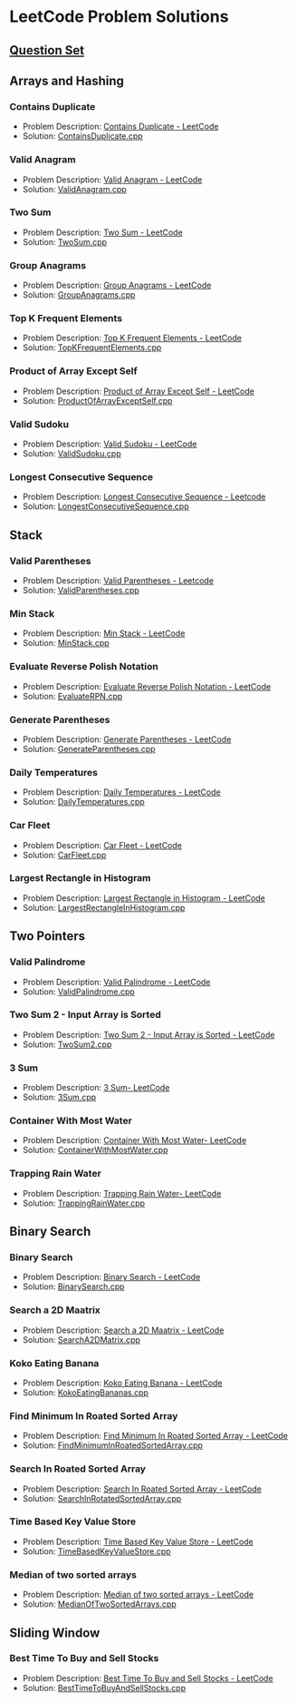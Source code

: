 # LeetCode Problem Solutions

## [Question Set](https://neetcode.io/roadmap)

## Arrays and Hashing

### Contains Duplicate

- Problem Description: [Contains Duplicate - LeetCode](https://leetcode.com/problems/contains-duplicate/description/)
- Solution: [ContainsDuplicate.cpp](./Arrays%20and%20Hashing/ContainsDuplicate.cpp)

### Valid Anagram

- Problem Description: [Valid Anagram - LeetCode](https://leetcode.com/problems/valid-anagram/description/)
- Solution: [ValidAnagram.cpp](./Arrays%20and%20Hashing/ValidAnagram.cpp)

### Two Sum

- Problem Description: [Two Sum - LeetCode](https://leetcode.com/problems/two-sum/description/)
- Solution: [TwoSum.cpp](./Arrays%20and%20Hashing/TwoSum.cpp)

### Group Anagrams

- Problem Description: [Group Anagrams - LeetCode](https://leetcode.com/problems/group-anagrams/description/)
- Solution: [GroupAnagrams.cpp](./Arrays%20and%20Hashing/GroupAnagrams.cpp)

### Top K Frequent Elements

- Problem Description: [Top K Frequent Elements - LeetCode](https://leetcode.com/problems/top-k-frequent-elements/description/)
- Solution: [TopKFrequentElements.cpp](./Arrays%20and%20Hashing/TopKFrequentElements.cpp)

### Product of Array Except Self

- Problem Description: [Product of Array Except Self - LeetCode](https://leetcode.com/problems/product-of-array-except-self/description/)
- Solution: [ProductOfArrayExceptSelf.cpp](./Arrays%20and%20Hashing/ProductOfArrayExceptSelf.cpp)

### Valid Sudoku

- Problem Description: [Valid Sudoku - LeetCode](https://leetcode.com/problems/valid-sudoku/description/)
- Solution: [ValidSudoku.cpp](./Arrays%20and%20Hashing/ValidSudoku.cpp)

### Longest Consecutive Sequence

- Problem Description: [Longest Consecutive Sequence - Leetcode](https://leetcode.com/problems/longest-consecutive-sequence/description/)
- Solution: [LongestConsecutiveSequence.cpp](./Arrays%20and%20Hashing/LongestConsecutiveSequence.cpp)

## Stack

### Valid Parentheses

- Problem Description: [Valid Parentheses - Leetcode](https://leetcode.com/problems/valid-parentheses/description/)
- Solution: [ValidParentheses.cpp](./Stack/ValidParentheses.cpp)

### Min Stack

- Problem Description: [Min Stack - LeetCode](https://leetcode.com/problems/min-stack/description/)
- Solution: [MinStack.cpp](./Stack/MinStack.cpp)

### Evaluate Reverse Polish Notation

- Problem Description: [Evaluate Reverse Polish Notation - LeetCode](https://leetcode.com/problems/evaluate-reverse-polish-notation/description/)
- Solution: [EvaluateRPN.cpp](./Stack/EvaluateRPN.cpp)

### Generate Parentheses

- Problem Description: [Generate Parentheses - LeetCode](https://leetcode.com/problems/generate-parentheses/description/)
- Solution: [GenerateParentheses.cpp](./Stack/GenerateParentheses.cpp)

### Daily Temperatures

- Problem Description: [Daily Temperatures - LeetCode](https://leetcode.com/problems/daily-temperatures/description/)
- Solution: [DailyTemperatures.cpp](./Stack/DailyTemperatures.cpp)

### Car Fleet

- Problem Description: [Car Fleet - LeetCode](https://leetcode.com/problems/car-fleet/description/)
- Solution: [CarFleet.cpp](./Stack/CarFleet.cpp)

### Largest Rectangle in Histogram

- Problem Description: [Largest Rectangle in Histogram - LeetCode](https://leetcode.com/problems/largest-rectangle-in-histogram/description/)
- Solution: [LargestRectangleInHistogram.cpp](./Stack/LargestRectangleInHistogram.cpp)

## Two Pointers

### Valid Palindrome

- Problem Description: [Valid Palindrome - LeetCode](https://leetcode.com/problems/valid-palindrome/)
- Solution: [ValidPalindrome.cpp](./Two%20Pointer/ValidPalindrome.cpp)

### Two Sum 2 - Input Array is Sorted

- Problem Description: [Two Sum 2 - Input Array is Sorted - LeetCode](https://leetcode.com/problems/two-sum-ii-input-array-is-sorted/description/)
- Solution: [TwoSum2.cpp](./Two%20Pointer/TwoSum2.cpp)

### 3 Sum

- Problem Description: [3 Sum- LeetCode](https://leetcode.com/problems/3sum/)
- Solution: [3Sum.cpp](./Two%20Pointer/3Sum.cpp)

### Container With Most Water

- Problem Description: [Container With Most Water- LeetCode](https://leetcode.com/problems/container-with-most-water/)
- Solution: [ContainerWithMostWater.cpp](./Two%20Pointer/ContainerWithMostWater.cpp)

### Trapping Rain Water

- Problem Description: [Trapping Rain Water- LeetCode](https://leetcode.com/problems/trapping-rain-water/)
- Solution: [TrappingRainWater.cpp](./Two%20Pointer/TrappingRainWater.cpp)

## Binary Search

### Binary Search

- Problem Description: [Binary Search - LeetCode](https://leetcode.com/problems/binary-search/description/)
- Solution: [BinarySearch.cpp](./Binary%20Search/BinarySearch.cpp)

### Search a 2D Maatrix

- Problem Description: [Search a 2D Maatrix - LeetCode](https://leetcode.com/problems/search-a-2d-matrix/description/)
- Solution: [SearchA2DMatrix.cpp](./Binary%20Search/SearchA2DMatrix.cpp)

### Koko Eating Banana

- Problem Description: [Koko Eating Banana - LeetCode](https://leetcode.com/problems/koko-eating-bananas/description/)
- Solution: [KokoEatingBananas.cpp](./Binary%20Search/KokoEatingBananas.cpp)

### Find Minimum In Roated Sorted Array

- Problem Description: [Find Minimum In Roated Sorted Array - LeetCode](https://leetcode.com/problems/find-minimum-in-rotated-sorted-array/)
- Solution: [FindMinimumInRoatedSortedArray.cpp](./Binary%20Search/FindMinimumInRoatedSortedArray.cpp)

### Search In Roated Sorted Array

- Problem Description: [Search In Roated Sorted Array - LeetCode](https://leetcode.com/problems/search-in-rotated-sorted-array/description/)
- Solution: [SearchInRotatedSortedArray.cpp](./Binary%20Search/SearchInRotatedSortedArray.cpp)

### Time Based Key Value Store

- Problem Description: [Time Based Key Value Store - LeetCode](https://leetcode.com/problems/time-based-key-value-store/description/)
- Solution: [TimeBasedKeyValueStore.cpp](./Binary%20Search/TimeBasedKeyValueStore.cpp)

### Median of two sorted arrays

- Problem Description: [Median of two sorted arrays - LeetCode](https://leetcode.com/problems/median-of-two-sorted-arrays/)
- Solution: [MedianOfTwoSortedArrays.cpp](./Binary%20Search/MedianOfTwoSortedArrays.cpp)

## Sliding Window

### Best Time To Buy and Sell Stocks

- Problem Description: [Best Time To Buy and Sell Stocks - LeetCode](https://leetcode.com/problems/best-time-to-buy-and-sell-stock/)
- Solution: [BestTimeToBuyAndSellStocks.cpp](./Sliding%20Window/BestTimeToBuyAndSellStocks.cpp)
